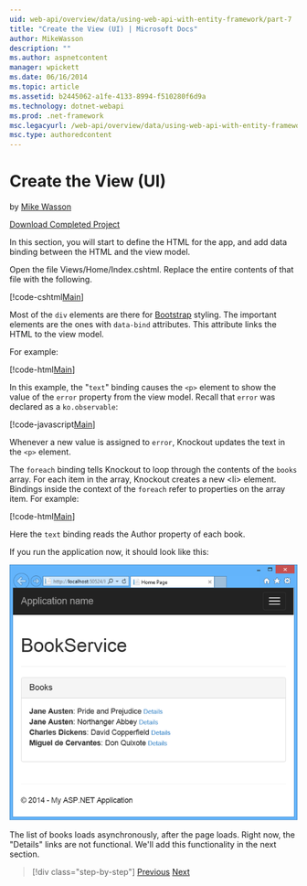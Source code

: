 ```yaml
---
uid: web-api/overview/data/using-web-api-with-entity-framework/part-7
title: "Create the View (UI) | Microsoft Docs"
author: MikeWasson
description: ""
ms.author: aspnetcontent
manager: wpickett
ms.date: 06/16/2014
ms.topic: article
ms.assetid: b2445062-a1fe-4133-8994-f510280f6d9a
ms.technology: dotnet-webapi
ms.prod: .net-framework
msc.legacyurl: /web-api/overview/data/using-web-api-with-entity-framework/part-7
msc.type: authoredcontent
---
```

Create the View (UI)
====================
by [Mike Wasson](https://github.com/MikeWasson)

[Download Completed Project](https://github.com/MikeWasson/BookService)

In this section, you will start to define the HTML for the app, and add data binding between the HTML and the view model.

Open the file Views/Home/Index.cshtml. Replace the entire contents of that file with the following.

[!code-cshtml[Main](part-7/samples/sample1.cshtml)]

Most of the `div` elements are there for [Bootstrap](http://getbootstrap.com/) styling. The important elements are the ones with `data-bind` attributes. This attribute links the HTML to the view model.

For example:

[!code-html[Main](part-7/samples/sample2.html)]

In this example, the &quot;`text`&quot; binding causes the `<p>` element to show the value of the `error` property from the view model. Recall that `error` was declared as a `ko.observable`:

[!code-javascript[Main](part-7/samples/sample3.js)]

Whenever a new value is assigned to `error`, Knockout updates the text in the `<p>` element.

The `foreach` binding tells Knockout to loop through the contents of the `books` array. For each item in the array, Knockout creates a new &lt;li&gt; element. Bindings inside the context of the `foreach` refer to properties on the array item. For example:

[!code-html[Main](part-7/samples/sample4.html)]

Here the `text` binding reads the Author property of each book.

If you run the application now, it should look like this:

![](part-7/_static/image1.png)

The list of books loads asynchronously, after the page loads. Right now, the &quot;Details&quot; links are not functional. We'll add this functionality in the next section.

> [!div class="step-by-step"]
> [Previous](part-6.md)
> [Next](part-8.md)
